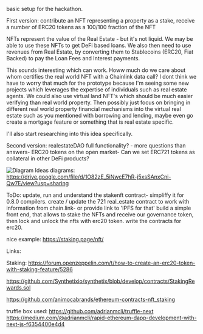 basic setup for the hackathon.


First version:
contribute an NFT representing a property as a stake,
receive a number of ERC20  tokens as a 100/100 fraction of the NFT

NFTs represent the value of the Real Estate - but it's not liquid. We may be able to use these NFTs to get DeFi based loans. We also then need to use revenues from Real Estate, by converting them to Stablecoins (ERC20, Fiat Backed) to pay the Loan Fees and Interest payments.

This sounds interesting which can work. Howw much do we care about whom certifies the real world NFT with a Chainlink data call? I dont think we have to worry that much for the prototype because I'm seeing some new projects which leverages the expertise of individuals such as real estate agents. We could also use virtual land NFT's which should be much easier verifying than real world property. Then possibly just focus on bringing in different real world property financial mechanisms into the virtual real estate such as you mentioned with borrowing and lending, maybe even go create a mortgage feature or something that is real estate specific.

I'll also start researching into this idea specifically.

Second version:
realestateDAO full functionality? - more questions than answers-
ERC20 tokens on the open market-
Can we set ERC721 tokens as collateral in other DeFi products?

![Diagram Ideas](https://github.com/arlav/hackmoney_REDAO/blob/main/real_estate_dao_rev-0.3.0.png?raw=true)
diagrams:
https://drive.google.com/file/d/1O82zE_5iNwcE7hR-j5xsSAnxCni-Qw7E/view?usp=sharing



ToDo:
update, run and understand the stakenft contract- simpliffy it for 0.8.0 compilers.
create / update the 721 real_estate contract to work with information from chain.link- or provide link to 'IPFS for that'
build a simple front end, that allows to stake the NFTs and receive our governance token, then lock and unlock the nfts with erc20 token.
write the contracts for erc20.

nice example:
https://staking.page/nft/




Links:

Staking:
https://forum.openzeppelin.com/t/how-to-create-an-erc20-token-with-staking-feature/5286

https://github.com/Synthetixio/synthetix/blob/develop/contracts/StakingRewards.sol


https://github.com/animocabrands/ethereum-contracts-nft_staking

truffle box used:
https://github.com/adrianmcli/truffle-next
https://medium.com/@adrianmcli/rapid-ethereum-dapp-development-with-next-js-f6354400e4d4
